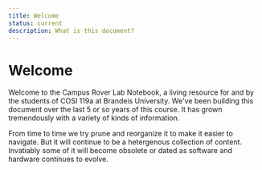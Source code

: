 ```yaml
---
title: Welcome
status: current
description: What is this document?
---
```


# Welcome

Welcome to the Campus Rover Lab Notebook, a living resource for and by the students of COSI 119a at Brandeis University. We've been building this document over the last 5 or so years of this course. It has grown tremendously with a variety of kinds of information.

From time to time we try prune and reorganize it to make it easier to navigate. But it will continue to be a hetergenous collection of content. Invatiably some of it will become obsolete or dated as software and hardware continues to evolve.

